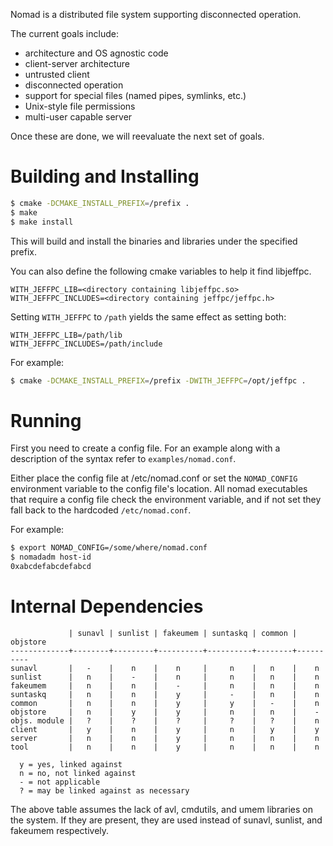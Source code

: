 Nomad is a distributed file system supporting disconnected operation.

The current goals include:
* architecture and OS agnostic code
* client-server architecture
* untrusted client
* disconnected operation
* support for special files (named pipes, symlinks, etc.)
* Unix-style file permissions
* multi-user capable server

Once these are done, we will reevaluate the next set of goals.


Building and Installing
=======================

```sh
$ cmake -DCMAKE_INSTALL_PREFIX=/prefix .
$ make
$ make install
```

This will build and install the binaries and libraries under the specified
prefix.

You can also define the following cmake variables to help it find libjeffpc.

	WITH_JEFFPC_LIB=<directory containing libjeffpc.so>
	WITH_JEFFPC_INCLUDES=<directory containing jeffpc/jeffpc.h>

Setting `WITH_JEFFPC` to `/path` yields the same effect as setting both:

	WITH_JEFFPC_LIB=/path/lib
	WITH_JEFFPC_INCLUDES=/path/include

For example:

```sh
$ cmake -DCMAKE_INSTALL_PREFIX=/prefix -DWITH_JEFFPC=/opt/jeffpc .
```


Running
=======

First you need to create a config file.  For an example along with a
description of the syntax refer to `examples/nomad.conf`.

Either place the config file at /etc/nomad.conf or set the `NOMAD_CONFIG`
environment variable to the config file's location.  All nomad executables
that require a config file check the environment variable, and if not set
they fall back to the hardcoded `/etc/nomad.conf`.

For example:

```sh
$ export NOMAD_CONFIG=/some/where/nomad.conf
$ nomadadm host-id
0xabcdefabcdefabcd
```


Internal Dependencies
=====================

```text
             | sunavl | sunlist | fakeumem | suntaskq | common | objstore 
-------------+--------+---------+----------+----------+--------+----------
sunavl       |   -    |    n    |    n     |     n    |   n    |    n     
sunlist      |   n    |    -    |    n     |     n    |   n    |    n     
fakeumem     |   n    |    n    |    -     |     n    |   n    |    n     
suntaskq     |   n    |    n    |    y     |     -    |   n    |    n     
common       |   n    |    n    |    y     |     y    |   -    |    n     
objstore     |   n    |    y    |    y     |     n    |   n    |    -     
objs. module |   ?    |    ?    |    ?     |     ?    |   ?    |    n     
client       |   y    |    n    |    y     |     n    |   y    |    y     
server       |   n    |    n    |    y     |     n    |   n    |    n     
tool         |   n    |    n    |    y     |     n    |   n    |    n     

  y = yes, linked against
  n = no, not linked against
  - = not applicable
  ? = may be linked against as necessary
```

The above table assumes the lack of avl, cmdutils, and umem libraries on the
system.  If they are present, they are used instead of sunavl, sunlist, and
fakeumem respectively.

